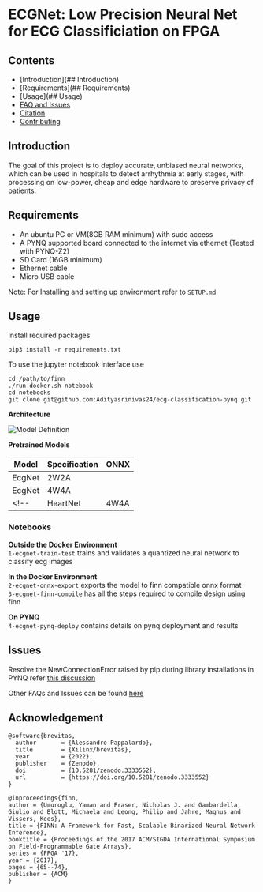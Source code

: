 # ECGNet: Low Precision Neural Net for ECG Classificiation on FPGA

## Contents

- [Introduction](## Introduction)
- [Requirements](## Requirements)
- [Usage](## Usage)
- [FAQ and Issues]()
- [Citation]()
- [Contributing]()



## Introduction 
The goal of this project is to deploy accurate, unbiased neural networks, which can be used in hospitals to detect arrhythmia at early stages, with processing on low-power, cheap and edge hardware to preserve privacy of patients.

## Requirements
- An ubuntu PC or VM(8GB RAM minimum) with sudo access
- A PYNQ supported board connected to the internet via ethernet (Tested with PYNQ-Z2)
- SD Card (16GB minimum)
- Ethernet cable
- Micro USB cable

Note: For Installing and setting up environment refer to `SETUP.md`

## Usage

Install required packages 

`pip3 install -r requirements.txt`

To use the jupyter notebook interface use

`cd /path/to/finn ` \
`./run-docker.sh notebook` \
`cd notebooks` \
`git clone git@github.com:Adityasrinivas24/ecg-classification-pynq.git`

**Architecture**

![Model Definition](assets/model-definition.png)

**Pretrained Models**

| Model | Specification  | ONNX |
|-------------| ------------- | ------------- |
|EcgNet| 2W2A | []() |
|EcgNet| 4W4A | []() |
<!-- |HeartNet| 4W4A | []() | -->

### Notebooks

**Outside the Docker Environment** \
`1-ecgnet-train-test` trains and validates a quantized neural network to classify ecg images 

**In the Docker Environment** \
`2-ecgnet-onnx-export` exports the model to finn compatible onnx format \
`3-ecgnet-finn-compile` has all the steps required to compile design using finn 

**On PYNQ** \
`4-ecgnet-pynq-deploy` contains details on pynq deployment and results 

## Issues
Resolve the NewConnectionError raised by pip during library installations in PYNQ refer [this discussion](https://stackoverflow.com/questions/52815784/python-pip-raising-newconnectionerror-while-installing-libraries)

Other FAQs and Issues can be found [here](https://github.com/nhma20/brevitas_finn_fpga/tree/main?tab=readme-ov-file#misc)

## Acknowledgement

```
@software{brevitas,
  author       = {Alessandro Pappalardo},
  title        = {Xilinx/brevitas},
  year         = {2022},
  publisher    = {Zenodo},
  doi          = {10.5281/zenodo.3333552},
  url          = {https://doi.org/10.5281/zenodo.3333552}
}
```

```
@inproceedings{finn,
author = {Umuroglu, Yaman and Fraser, Nicholas J. and Gambardella, Giulio and Blott, Michaela and Leong, Philip and Jahre, Magnus and Vissers, Kees},
title = {FINN: A Framework for Fast, Scalable Binarized Neural Network Inference},
booktitle = {Proceedings of the 2017 ACM/SIGDA International Symposium on Field-Programmable Gate Arrays},
series = {FPGA '17},
year = {2017},
pages = {65--74},
publisher = {ACM}
}

```

    